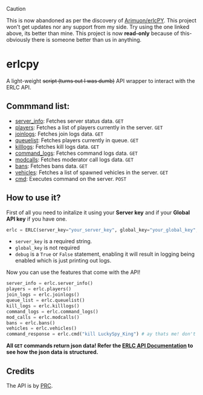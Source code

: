 

> [!CAUTION]
> This is now abandoned as per the discovery of [Arimuon/erlcPY](https://github.com/Arimuon/erlcPY). This project won't get updates nor any support from my side.
> Try using the one linked above, its better than mine. This project is now **read-only** because of this- obviously there is someone better than us in anything.

# erlcpy
A light-weight ~~script (turns out I was dumb)~~ API wrapper to interact with the ERLC API.

## Commmand list:
- [server_info](https://apidocs.policeroleplay.community/for-developers/api-reference#server): Fetches server status data. `GET`
- [players](https://apidocs.policeroleplay.community/for-developers/api-reference#server-players): Fetches a list of players currently in the server. `GET`
- [joinlogs](https://apidocs.policeroleplay.community/for-developers/api-reference#server-joinlogs): Fetches join logs data. `GET`
- [queuelist](https://apidocs.policeroleplay.community/for-developers/api-reference#server-queue): Fetches players currently in queue. `GET`
- [killlogs](https://apidocs.policeroleplay.community/for-developers/api-reference#server-killlogs): Fetches kill logs data. `GET`
- [command_logs](https://apidocs.policeroleplay.community/for-developers/api-reference#server-commandlogs): Fetches command logs data. `GET`
- [modcalls](https://apidocs.policeroleplay.community/for-developers/api-reference#server-modcalls): Fetches moderator call logs data. `GET`
- [bans](https://apidocs.policeroleplay.community/for-developers/api-reference#server-bans): Fetches bans data. `GET`
- [vehicles](https://apidocs.policeroleplay.community/for-developers/api-reference#server-vehicles): Fetches a list of spawned vehicles in the server. `GET`
- [cmd](https://apidocs.policeroleplay.community/for-developers/api-reference#server-command): Executes command on the server. `POST`

## How to use it?
First of all you need to initalize it using your **Server key** and if your **Global API key** if you have one.
```python
erlc = ERLC(server_key="your_server_key", global_key="your_global_key", debug=True)
```

- `server_key` is a required string.
- `global_key` is not required
- `debug` is a `True` or `False` statement, enabling it will result in logging being enabled which is just printing out logs.


Now you can use the features that come with the API!
```python
server_info = erlc.server_info() 
players = erlc.players()
join_logs = erlc.joinlogs()
queue_list = erlc.queuelist()
kill_logs = erlc.killlogs()
command_logs = erlc.command_logs()
mod_calls = erlc.modcalls()
bans = erlc.bans()
vehicles = erlc.vehicles()
command_response = erlc.cmd("kill LuckySpy_King") # ay thats me! don't kill me!!
```


**All `GET` commands return json data! Refer the [ERLC API Documentation](https://apidocs.policeroleplay.community/for-developers/api-reference) to see how the json data is structured.**

## Credits
The API is by [PRC](https://twitter.com/PRC_Roblox).

